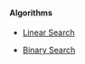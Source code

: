 #### Algorithms

- [Linear Search](https://github.com/saad1504/Algorithms/blob/master/Searching/linear_search.cpp)

- [Binary Search](https://github.com/saad1504/Algorithms/blob/master/Searching/binary_search.cpp)
